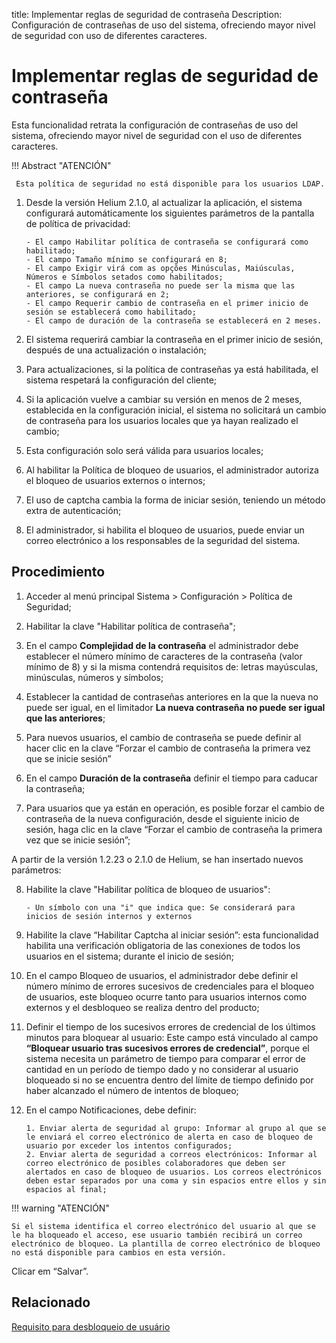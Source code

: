 title: Implementar reglas de seguridad de contraseña
Description: Configuración de contraseñas de uso del sistema, ofreciendo mayor nivel de seguridad con uso de diferentes caracteres.

# Implementar reglas de seguridad de contraseña

Esta funcionalidad retrata la configuración de contraseñas de uso del sistema,
ofreciendo mayor nivel de seguridad con el uso de diferentes caracteres.

!!! Abstract "ATENCIÓN"

     Esta política de seguridad no está disponible para los usuarios LDAP.
     

1. Desde la versión Helium 2.1.0, al actualizar la aplicación, el sistema configurará automáticamente los siguientes parámetros de la pantalla de política de privacidad:

       - El campo Habilitar política de contraseña se configurará como habilitado;  
       - El campo Tamaño mínimo se configurará en 8;  
       - El campo Exigir virá com as opções Minúsculas, Maiúsculas, Números e Símbolos setados como habilitados;  
       - El campo La nueva contraseña no puede ser la misma que las anteriores, se configurará en 2;  
       - El campo Requerir cambio de contraseña en el primer inicio de sesión se establecerá como habilitado;  
       - El campo de duración de la contraseña se establecerá en 2 meses.

2. El sistema requerirá cambiar la contraseña en el primer inicio de sesión, después de una actualización o instalación;  
3. Para actualizaciones, si la política de contraseñas ya está habilitada, el sistema respetará la configuración del cliente;  
4. Si la aplicación vuelve a cambiar su versión en menos de 2 meses, establecida en la configuración inicial, el sistema no solicitará un cambio de contraseña para los usuarios locales que ya hayan realizado el cambio;  
5. Esta configuración solo será válida para usuarios locales;  
6. Al habilitar la Política de bloqueo de usuarios, el administrador autoriza el bloqueo de usuarios externos o internos;  
7. El uso de captcha cambia la forma de iniciar sesión, teniendo un método extra de autenticación;  
8. El administrador, si habilita el bloqueo de usuarios, puede enviar un correo electrónico a los responsables de la seguridad del sistema.

Procedimiento
------------

1.  Acceder al menú principal Sistema \> Configuración \> Política de Seguridad;

2.  Habilitar la clave "Habilitar política de contraseña";

3.  En el campo **Complejidad de la contraseña** el administrador debe establecer el número mínimo
    de caracteres de la contraseña (valor mínimo de 8) y si la misma contendrá requisitos
    de: letras mayúsculas, minúsculas, números y símbolos;

4.  Establecer la cantidad de contraseñas anteriores en la que la nueva no puede ser igual, en el limitador **La nueva contraseña no puede ser igual que las anteriores**;

5.  Para nuevos usuarios, el cambio de contraseña se puede definir al hacer clic en la clave
    “Forzar el cambio de contraseña la primera vez que se inicie sesión”

6.  En el campo **Duración de la contraseña** definir el tiempo para caducar la contraseña;

7.  Para usuarios que ya están en operación, es posible forzar el cambio de contraseña de la nueva configuración, desde el siguiente inicio de sesión, haga clic en la clave “Forzar el cambio de contraseña la primera vez que se inicie sesión”;

A partir de la versión 1.2.23 o 2.1.0 de Helium, se han insertado nuevos parámetros:

8.  Habilite la clave "Habilitar política de bloqueo de usuarios":
    
        - Un símbolo con una "i" que indica que: Se considerará para inicios de sesión internos y externos
        
9.  Habilite la clave “Habilitar Captcha al iniciar sesión”: esta funcionalidad habilita una verificación obligatoria de las conexiones de todos los usuarios en el sistema; durante el inicio de sesión;    

10.  En el campo Bloqueo de usuarios, el administrador debe definir el número mínimo de errores sucesivos de credenciales para el bloqueo de usuarios, este bloqueo ocurre tanto para usuarios internos como externos y el desbloqueo se realiza dentro del producto;  

11.  Definir el tiempo de los sucesivos errores de credencial de los últimos minutos para bloquear al usuario: Este campo está vinculado al campo **“Bloquear usuario tras sucesivos errores de credencial”**, porque el sistema necesita un parámetro de tiempo para comparar el error de cantidad en un período de tiempo dado y no considerar al usuario bloqueado si no se encuentra dentro del límite de tiempo definido por haber alcanzado el número de intentos de bloqueo;  

12.  En el campo Notificaciones, debe definir:
        
         1. Enviar alerta de seguridad al grupo: Informar al grupo al que se le enviará el correo electrónico de alerta en caso de bloqueo de usuario por exceder los intentos configurados;
         2. Enviar alerta de seguridad a correos electrónicos: Informar al correo electrónico de posibles colaboradores que deben ser alertados en caso de bloqueo de usuarios. Los correos electrónicos deben estar separados por una coma y sin espacios entre ellos y sin espacios al final;
        
!!! warning "ATENCIÓN"
        
    Si el sistema identifica el correo electrónico del usuario al que se le ha bloqueado el acceso, ese usuario también recibirá un correo electrónico de bloqueo. La plantilla de correo electrónico de bloqueo no está disponible para cambios en esta versión. 

Clicar em “Salvar”.

## Relacionado

[Requisito para desbloqueio de usuário](/es-es/4biz-helium/platform-administration/security/user-unlock-requirement.html)
